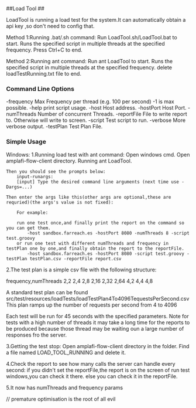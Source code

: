 ##Load Tool ##

LoadTool is running a load test for the system.It can automatically obtain a api key ,so don't need to config that.

Method 1:Running .bat/.sh command:
    Run LoadTool.sh/LoadTool.bat to start.
    Runs the specified script in multiple threads at the specified frequency. Press Ctrl+C to end.

Method 2:Running ant command:
    Run ant LoadTool to start.
    Runs the specified script in multiple threads at the specified frequency. delete loadTestRunning.txt file to end.


### Command Line Options ###
  -frequency <arg>    Max Frequency per thread (e.g. 100 per second) -1 is max possible.
  -help               print script usage.
  -host <arg>         Host address.
  -hostPort <arg>     Host Port.
  -numThreads <arg>   Number of concurrent Threads.
  -reportFile <arg>   File to write report to. Otherwise will write to screen.
  -script <arg>       Test script to run.
  -verbose            More verbose output.
  -testPlan           Test Plan File.


### Simple Usage ###
Windows:
1.Running load test with ant command:
    Open windows cmd.
    Open amplafi-flow-client directory.
    Running ant LoadTool.
    
    Then you should see the prompts below:
        input-runargs:
        [input] Type the desired command line arguments (next time use -Dargs=...)
    
    Then enter the args like this(other args are optional,these are requried)(the args's value is not fixed):
        
        For example:
        
        run one test once,and finally print the report on the command so you can get them.
            -host sandbox.farreach.es -hostPort 8080 -numThreads 8 -script test.groovy
        or run one test with different numThreads and frequency in testPlan one by one,and finally obtain the report to the reportFile.
            -host sandbox.farreach.es -hostPort 8080 -script test.groovy -testPlan testPlan.csv -reportFile report.csv

2.The test plan is a simple csv file with the following structure:

frequency,numThreads
2,2
2,4
2,8
2,16
2,32
2,64
4,2
4,4
4,8

A standard test plan can be found src/test/resources/loadTests/loadTestPlan4To4096TequestsPerSecond.csv
This plan ramps up the number of requests per second from 4 to 4096 


Each test will be run for 45 seconds with the specified parameters.
Note for tests with a high number of threads it may take a long time for the reports to be produced
because those thread may be waiting oun a large number of responses fro the server. 

3.Getting the test stop:
    Open amplafi-flow-client directory in the folder.
    Find a file named LOAD_TOOL_RUNNING and delete it.

4.Check the report to see how many calls the server can handle every second:
    if you didn't set the reportFile,the report is on the screen of run test windows,you can check it there.
    else you can check it in the reportFile.

5.It now has numThreads and frequency params

// premature optimisation is the root of all evil
